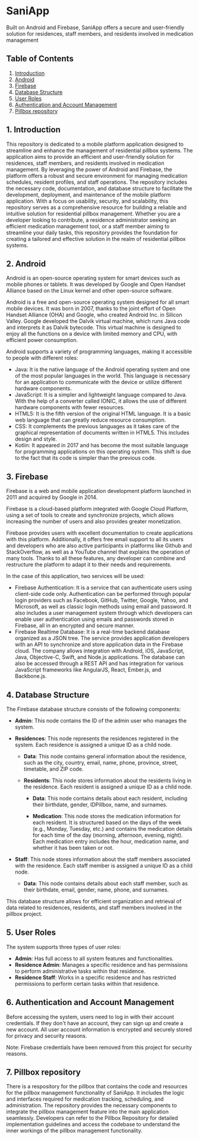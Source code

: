 # SaniApp

Built on Android and Firebase, SaniApp offers a secure and user-friendly solution for residences, staff members, and residents involved in medication management

## Table of Contents

1. [Introduction](#introduction)
2. [Android](#android)
3. [Firebase](#firebase)
4. [Database Structure](#database-structure)
5. [User Roles](#user-roles)
6. [Authentication and Account Management](#authentication-and-account-management)
7. [Pillbox repository](#pillbox-repository)

## 1. Introduction

This repository is dedicated to a mobile platform application designed to streamline and enhance the management of residential pillbox systems. The application aims to provide an efficient and user-friendly solution for residences, staff members, and residents involved in medication management. By leveraging the power of Android and Firebase, the platform offers a robust and secure environment for managing medication schedules, resident profiles, and staff operations.
The repository includes the necessary code, documentation, and database structure to facilitate the development, deployment, and maintenance of the mobile platform application. With a focus on usability, security, and scalability, this repository serves as a comprehensive resource for building a reliable and intuitive solution for residential pillbox management.
Whether you are a developer looking to contribute, a residence administrator seeking an efficient medication management tool, or a staff member aiming to streamline your daily tasks, this repository provides the foundation for creating a tailored and effective solution in the realm of residential pillbox systems.

## 2. Android

Android is an open-source operating system for smart devices such as mobile phones or tablets. It was developed by Google and Open Handset Alliance based on the Linux kernel and other open-source software.

Android is a free and open-source operating system designed for all smart mobile devices. It was born in 2007, thanks to the joint effort of Open Handset Alliance (OHA) and Google, who created Android Inc. in Silicon Valley. Google developed the Dalvik virtual machine, which runs Java code and interprets it as Dalvik bytecode. This virtual machine is designed to enjoy all the functions on a device with limited memory and CPU, with efficient power consumption.

Android supports a variety of programming languages, making it accessible to people with different roles:
- Java: It is the native language of the Android operating system and one of the most popular languages in the world. This language is necessary for an application to communicate with the device or utilize different hardware components.
- JavaScript: It is a simpler and lightweight language compared to Java. With the help of a converter called IONIC, it allows the use of different hardware components with fewer resources.
- HTML5: It is the fifth version of the original HTML language. It is a basic web language that can greatly reduce resource consumption.
- CSS: It complements the previous languages as it takes care of the graphical representation of documents written in HTML5. This includes design and style.
- Kotlin: It appeared in 2017 and has become the most suitable language for programming applications on this operating system. This shift is due to the fact that its code is simpler than the previous code.

## 3. Firebase

Firebase is a web and mobile application development platform launched in 2011 and acquired by Google in 2014.

Firebase is a cloud-based platform integrated with Google Cloud Platform, using a set of tools to create and synchronize projects, which allows increasing the number of users and also provides greater monetization.

Firebase provides users with excellent documentation to create applications with this platform. Additionally, it offers free email support to all its users and developers who are also active participants in platforms like Github and StackOverflow, as well as a YouTube channel that explains the operation of many tools. Thanks to all these features, any developer can combine and restructure the platform to adapt it to their needs and requirements.

In the case of this application, two services will be used:
- Firebase Authentication: It is a service that can authenticate users using client-side code only. Authentication can be performed through popular login providers such as Facebook, GitHub, Twitter, Google, Yahoo, and Microsoft, as well as classic login methods using email and password. It also includes a user management system through which developers can enable user authentication using emails and passwords stored in Firebase, all in an encrypted and secure manner.
- Firebase Realtime Database: It is a real-time backend database organized as a JSON tree. The service provides application developers with an API to synchronize and store application data in the Firebase cloud. The company allows integration with Android, iOS, JavaScript, Java, Objective-C, Swift, and Node.js applications. The database can also be accessed through a REST API and has integration for various JavaScript frameworks like AngularJS, React, Ember.js, and Backbone.js.

## 4. Database Structure

The Firebase database structure consists of the following components:
- **Admin**: This node contains the ID of the admin user who manages the system.

- **Residences**: This node represents the residences registered in the system. Each residence is assigned a unique ID as a child node.

  - **Data**: This node contains general information about the residence, such as the city, country, email, name, phone, province, street, timetable, and ZIP code.

  - **Residents**: This node stores information about the residents living in the residence. Each resident is assigned a unique ID as a child node.

    - **Data**: This node contains details about each resident, including their birthdate, gender, IDPillbox, name, and surnames.

    - **Medication**: This node stores the medication information for each resident. It is structured based on the days of the week (e.g., Monday, Tuesday, etc.) and contains the medication details for each time of the day (morning, afternoon, evening, night). Each medication entry includes the hour, medication name, and whether it has been taken or not.

- **Staff**: This node stores information about the staff members associated with the residence. Each staff member is assigned a unique ID as a child node.

  - **Data**: This node contains details about each staff member, such as their birthdate, email, gender, name, phone, and surnames.

This database structure allows for efficient organization and retrieval of data related to residences, residents, and staff members involved in the pillbox project.

## 5. User Roles

The system supports three types of user roles:
- **Admin**: Has full access to all system features and functionalities.
- **Residence Admin**: Manages a specific residence and has permissions to perform administrative tasks within that residence.
- **Residence Staff**: Works in a specific residence and has restricted permissions to perform certain tasks within that residence.

## 6. Authentication and Account Management

Before accessing the system, users need to log in with their account credentials. If they don't have an account, they can sign up and create a new account. All user account information is encrypted and securely stored for privacy and security reasons.

Note: Firebase credentials have been removed from this project for security reasons.

## 7. Pillbox repository

There is a respository for the pillbox that contains the code and resources for the pillbox management functionality of SaniApp. It includes the logic and interfaces required for medication tracking, scheduling, and administration. The repository provides the necessary components to integrate the pillbox management feature into the main application seamlessly. Developers can refer to the Pillbox Repository for detailed implementation guidelines and access the codebase to understand the inner workings of the pillbox management functionality.
